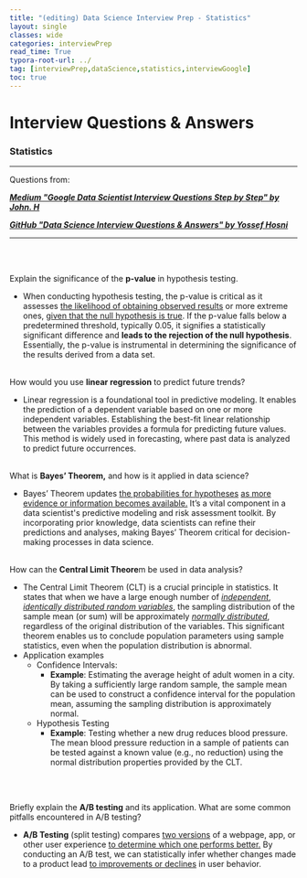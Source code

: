 ```yaml
---
title: "(editing) Data Science Interview Prep - Statistics"
layout: single
classes: wide
categories: interviewPrep
read_time: True
typora-root-url: ../
tag: [interviewPrep,dataScience,statistics,interviewGoogle]
toc: true 
---
```


# Interview Questions & Answers

### Statistics

---

Questions from: 

<I><b>[Medium "Google Data Scientist Interview Questions Step by Step" by John. H](https://medium.com/@bigtechinterviews/google-data-scientist-interview-questions-step-by-step-answers-2024-edition-094506cbde21)  </b></I>

<I><b>[GitHub "Data Science Interview Questions & Answers" by Yossef Hosni](https://github.com/youssefHosni/Data-Science-Interview-Questions-Answers/blob/main/Statistics%20Interview%20Questions%20%26%20Answers%20for%20Data%20Scientists.md)</b></I>

---

<br><br>



Explain the significance of the **p-value** in hypothesis testing.

- When conducting hypothesis testing, the p-value is critical as it assesses <u>the likelihood of obtaining observed results</u> or more extreme ones, <u>given that the null hypothesis is true</u>. If the p-value falls below a predetermined threshold, typically 0.05, it signifies a statistically significant difference and **leads to the rejection of the null hypothesis**. Essentially, the p-value is instrumental in determining the significance of the results derived from a data set.<br><br>



How would you use **linear regression** to predict future trends?

- Linear regression is a foundational tool in predictive modeling. It enables the prediction of a dependent variable based on one or more independent variables. Establishing the best-fit linear relationship between the variables provides a formula for predicting future values. This method is widely used in forecasting, where past data is analyzed to predict future occurrences.<br><Br>



What is **Bayes’ Theorem,** and how is it applied in data science?

- Bayes’ Theorem updates <u>the probabilities for hypotheses</u> <u>as more evidence or information becomes available.</u> It’s a vital component in a data scientist's predictive modeling and risk assessment toolkit. By incorporating prior knowledge, data scientists can refine their predictions and analyses, making Bayes’ Theorem critical for decision-making processes in data science.<br><br>



How can the **Central Limit Theore**m be used in data analysis?

- The Central Limit Theorem (CLT) is a crucial principle in statistics. It states that when we have a large enough number of *<u>independent</u>*, <u>*identically distributed random variables*</u>, the sampling distribution of the sample mean (or sum) will be approximately <u>*normally distributed*</u>, regardless of the original distribution of the variables. This significant theorem enables us to conclude population parameters using sample statistics, even when the population distribution is abnormal.
- Application examples
  - Confidence Intervals:
    - **Example**: Estimating the average height of adult women in a city. By taking a sufficiently large random sample, the sample mean can be used to construct a confidence interval for the population mean, assuming the sampling distribution is approximately normal.
  - Hypothesis Testing
    - **Example**: Testing whether a new drug reduces blood pressure. The mean blood pressure reduction in a sample of patients can be tested against a known value (e.g., no reduction) using the normal distribution properties provided by the CLT.

<br><br>



Briefly explain the **A/B testing** and its application. What are some common pitfalls encountered in A/B testing?

- **A/B Testing** (split testing) compares <u>two versions</u> of a webpage, app, or other user experience <u>to determine which one performs better.</u> By conducting an A/B test, we can statistically infer whether changes made to a product lead <u>to improvements or declines</u> in user behavior.




